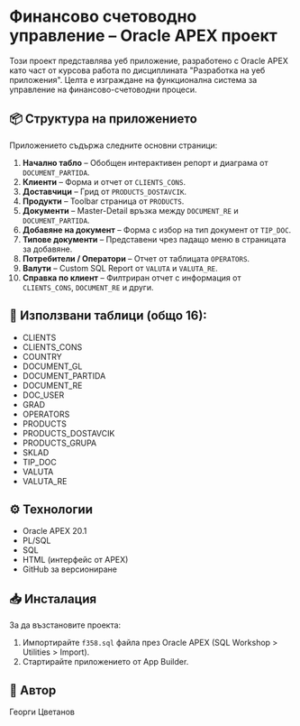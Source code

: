 # Финансово счетоводно управление – Oracle APEX проект

Този проект представлява уеб приложение, разработено с Oracle APEX като част от курсова работа по дисциплината "Разработка на уеб приложения". Целта е изграждане на функционална система за управление на финансово-счетоводни процеси.

## 📦 Структура на приложението

Приложението съдържа следните основни страници:

1. **Начално табло** – Обобщен интерактивен репорт и диаграма от `DOCUMENT_PARTIDA`.
2. **Клиенти** – Форма и отчет от `CLIENTS_CONS`.
3. **Доставчици** – Грид от `PRODUCTS_DOSTAVCIK`.
4. **Продукти** – Toolbar страница от `PRODUCTS`.
5. **Документи** – Master-Detail връзка между `DOCUMENT_RE` и `DOCUMENT_PARTIDA`.
6. **Добавяне на документ** – Форма с избор на тип документ от `TIP_DOC`.
7. **Типове документи** – Представени чрез падащо меню в страницата за добавяне.
8. **Потребители / Оператори** – Отчет от таблицата `OPERATORS`.
9. **Валути** – Custom SQL Report от `VALUTA` и `VALUTA_RE`.
10. **Справка по клиент** – Филтриран отчет с информация от `CLIENTS_CONS`, `DOCUMENT_RE` и други.

## 🧩 Използвани таблици (общо 16):
- CLIENTS
- CLIENTS_CONS
- COUNTRY
- DOCUMENT_GL
- DOCUMENT_PARTIDA
- DOCUMENT_RE
- DOC_USER
- GRAD
- OPERATORS
- PRODUCTS
- PRODUCTS_DOSTAVCIK
- PRODUCTS_GRUPA
- SKLAD
- TIP_DOC
- VALUTA
- VALUTA_RE

## ⚙️ Технологии
- Oracle APEX 20.1
- PL/SQL
- SQL
- HTML (интерфейс от APEX)
- GitHub за версиониране

## 📥 Инсталация
За да възстановите проекта:
1. Импортирайте `f358.sql` файла през Oracle APEX (SQL Workshop > Utilities > Import).
2. Стартирайте приложението от App Builder.

## 👤 Автор
Георги Цветанов  


